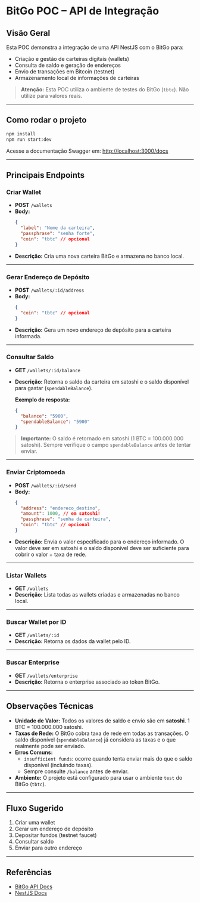 # BitGo POC – API de Integração

## Visão Geral

Esta POC demonstra a integração de uma API NestJS com o BitGo para:
- Criação e gestão de carteiras digitais (wallets)
- Consulta de saldo e geração de endereços
- Envio de transações em Bitcoin (testnet)
- Armazenamento local de informações de carteiras

> **Atenção:** Esta POC utiliza o ambiente de testes do BitGo (`tbtc`). Não utilize para valores reais.

---

## Como rodar o projeto

```bash
npm install
npm run start:dev
```

Acesse a documentação Swagger em: [http://localhost:3000/docs](http://localhost:3000/docs)

---

## Principais Endpoints

### Criar Wallet
- **POST** `/wallets`
- **Body:**
  ```json
  {
    "label": "Nome da carteira",
    "passphrase": "senha forte",
    "coin": "tbtc" // opcional
  }
  ```
- **Descrição:** Cria uma nova carteira BitGo e armazena no banco local.

---

### Gerar Endereço de Depósito
- **POST** `/wallets/:id/address`
- **Body:**
  ```json
  {
    "coin": "tbtc" // opcional
  }
  ```
- **Descrição:** Gera um novo endereço de depósito para a carteira informada.

---

### Consultar Saldo
- **GET** `/wallets/:id/balance`
- **Descrição:** Retorna o saldo da carteira em satoshi e o saldo disponível para gastar (`spendableBalance`).

  **Exemplo de resposta:**
  ```json
  {
    "balance": "5900",
    "spendableBalance": "5900"
  }
  ```

> **Importante:** O saldo é retornado em satoshi (1 BTC = 100.000.000 satoshi). Sempre verifique o campo `spendableBalance` antes de tentar enviar.

---

### Enviar Criptomoeda
- **POST** `/wallets/:id/send`
- **Body:**
  ```json
  {
    "address": "endereco_destino",
    "amount": 1000, // em satoshi!
    "passphrase": "senha da carteira",
    "coin": "tbtc" // opcional
  }
  ```
- **Descrição:** Envia o valor especificado para o endereço informado. O valor deve ser em satoshi e o saldo disponível deve ser suficiente para cobrir o valor + taxa de rede.

---

### Listar Wallets
- **GET** `/wallets`
- **Descrição:** Lista todas as wallets criadas e armazenadas no banco local.

---

### Buscar Wallet por ID
- **GET** `/wallets/:id`
- **Descrição:** Retorna os dados da wallet pelo ID.

---

### Buscar Enterprise
- **GET** `/wallets/enterprise`
- **Descrição:** Retorna o enterprise associado ao token BitGo.

---

## Observações Técnicas

- **Unidade de Valor:** Todos os valores de saldo e envio são em **satoshi**. 1 BTC = 100.000.000 satoshi.
- **Taxas de Rede:** O BitGo cobra taxa de rede em todas as transações. O saldo disponível (`spendableBalance`) já considera as taxas e o que realmente pode ser enviado.
- **Erros Comuns:**
  - `insufficient funds`: ocorre quando tenta enviar mais do que o saldo disponível (incluindo taxas).
  - Sempre consulte `/balance` antes de enviar.
- **Ambiente:** O projeto está configurado para usar o ambiente `test` do BitGo (`tbtc`).

---

## Fluxo Sugerido

1. Criar uma wallet
2. Gerar um endereço de depósito
3. Depositar fundos (testnet faucet)
4. Consultar saldo
5. Enviar para outro endereço

---

## Referências
- [BitGo API Docs](https://app.bitgo.com/docs/)
- [NestJS Docs](https://docs.nestjs.com/)
